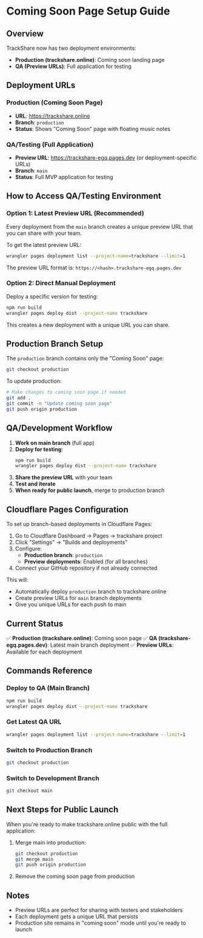 # Coming Soon Page Setup Guide

## Overview
TrackShare now has two deployment environments:
- **Production (trackshare.online)**: Coming soon landing page
- **QA (Preview URLs)**: Full application for testing

## Deployment URLs

### Production (Coming Soon Page)
- **URL**: https://trackshare.online
- **Branch**: `production`
- **Status**: Shows "Coming Soon" page with floating music notes

### QA/Testing (Full Application)
- **Preview URL**: https://trackshare-egq.pages.dev (or deployment-specific URLs)
- **Branch**: `main`
- **Status**: Full MVP application for testing

## How to Access QA/Testing Environment

### Option 1: Latest Preview URL (Recommended)
Every deployment from the `main` branch creates a unique preview URL that you can share with your team.

To get the latest preview URL:
```bash
wrangler pages deployment list --project-name=trackshare --limit=1
```

The preview URL format is: `https://<hash>.trackshare-egq.pages.dev`

### Option 2: Direct Manual Deployment
Deploy a specific version for testing:
```bash
npm run build
wrangler pages deploy dist --project-name trackshare
```

This creates a new deployment with a unique URL you can share.

## Production Branch Setup

The `production` branch contains only the "Coming Soon" page:
```bash
git checkout production
```

To update production:
```bash
# Make changes to coming soon page if needed
git add .
git commit -m "Update coming soon page"
git push origin production
```

## QA/Development Workflow

1. **Work on main branch** (full app)
2. **Deploy for testing**:
   ```bash
   npm run build
   wrangler pages deploy dist --project-name trackshare
   ```
3. **Share the preview URL** with your team
4. **Test and iterate**
5. **When ready for public launch**, merge to production branch

## Cloudflare Pages Configuration

To set up branch-based deployments in Cloudflare Pages:

1. Go to Cloudflare Dashboard → Pages → trackshare project
2. Click "Settings" → "Builds and deployments"
3. Configure:
   - **Production branch**: `production`
   - **Preview deployments**: Enabled (for all branches)
4. Connect your GitHub repository if not already connected

This will:
- Automatically deploy `production` branch to trackshare.online
- Create preview URLs for `main` branch deployments
- Give you unique URLs for each push to main

## Current Status

✅ **Production (trackshare.online)**: Coming soon page
✅ **QA (trackshare-egq.pages.dev)**: Latest main branch deployment
✅ **Preview URLs**: Available for each deployment

## Commands Reference

### Deploy to QA (Main Branch)
```bash
npm run build
wrangler pages deploy dist --project-name trackshare
```

### Get Latest QA URL
```bash
wrangler pages deployment list --project-name=trackshare --limit=1
```

### Switch to Production Branch
```bash
git checkout production
```

### Switch to Development Branch
```bash
git checkout main
```

## Next Steps for Public Launch

When you're ready to make trackshare.online public with the full application:

1. Merge main into production:
   ```bash
   git checkout production
   git merge main
   git push origin production
   ```

2. Remove the coming soon page from production

## Notes

- Preview URLs are perfect for sharing with testers and stakeholders
- Each deployment gets a unique URL that persists
- Production site remains in "coming soon" mode until you're ready to launch

